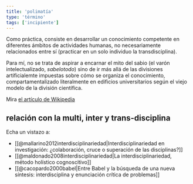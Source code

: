 ```yaml
---
title: 'polimatía'
type: 'término'
tags: ['incipiente']
---
```


Como práctica, consiste en desarrollar un conocimiento competente en diferentes ámbitos de actividades humanas, no necesariamente relacionados entre sí (practicar en un solo individuo la transdisciplina).

Para mí, no se trata de aspirar a encarnar el mito del sabio (el varón intelectualizado, *sabelotodo*) sino de ir más allá de las divisiones artificialemte impuestas sobre cómo se organiza el conocimiento, compartamentalizado literalmente en edificios universitarios según el viejo modelo de la división científica.

Mira [el artículo de Wikipedia](https://es.wikipedia.org/wiki/Polimat%C3%ADa)

## relación con la multi, inter y trans-disciplina

Echa un vistazo a:

 - [[@mallarino2012interdisciplinariedad|Interdisciplinariedad en investigación: ¿colaboración, cruce o superación de las disciplinas?]]
 - [[@maldonado2008interdisciplinariedad|La interdisciplinariedad, método holístico cognoscitivo]]
 - [[@cacopardo2000babel|Entre Babel y la búsqueda de una nueva síntesis: interdisciplina y enunciación crítica de problemas]]